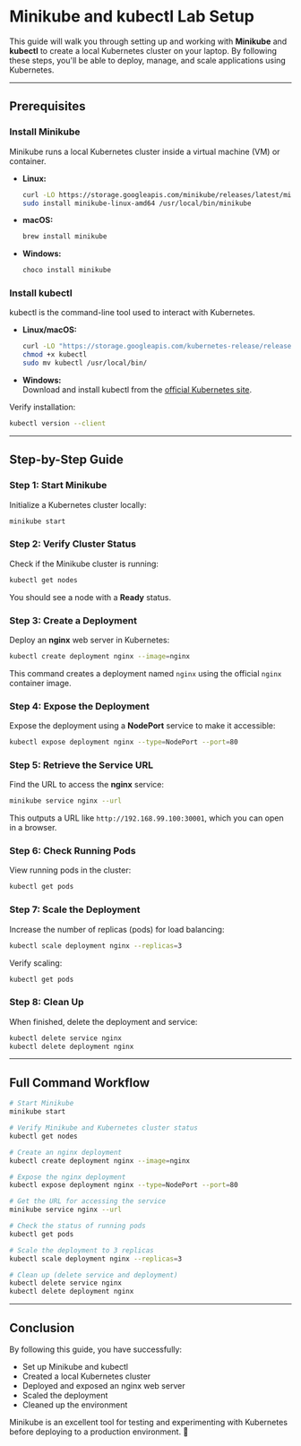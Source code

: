 # Minikube and kubectl Lab Setup

This guide will walk you through setting up and working with **Minikube** and **kubectl** to create a local Kubernetes cluster on your laptop. By following these steps, you'll be able to deploy, manage, and scale applications using Kubernetes.

---
## Prerequisites

### Install Minikube
Minikube runs a local Kubernetes cluster inside a virtual machine (VM) or container.

- **Linux:**  
  ```sh
  curl -LO https://storage.googleapis.com/minikube/releases/latest/minikube-linux-amd64
  sudo install minikube-linux-amd64 /usr/local/bin/minikube
  ```
- **macOS:**  
  ```sh
  brew install minikube
  ```
- **Windows:**  
  ```sh
  choco install minikube
  ```

### Install kubectl
kubectl is the command-line tool used to interact with Kubernetes.

- **Linux/macOS:**  
  ```sh
  curl -LO "https://storage.googleapis.com/kubernetes-release/release/$(curl -s https://storage.googleapis.com/kubernetes-release/release/stable.txt)/bin/$(uname | tr '[:upper:]' '[:lower:]')/amd64/kubectl"
  chmod +x kubectl
  sudo mv kubectl /usr/local/bin/
  ```
- **Windows:**  
  Download and install kubectl from the [official Kubernetes site](https://kubernetes.io/docs/tasks/tools/install-kubectl-windows/).

Verify installation:
```sh
kubectl version --client
```

---
## Step-by-Step Guide

### Step 1: Start Minikube
Initialize a Kubernetes cluster locally:
```sh
minikube start
```

### Step 2: Verify Cluster Status
Check if the Minikube cluster is running:
```sh
kubectl get nodes
```
You should see a node with a **Ready** status.

### Step 3: Create a Deployment
Deploy an **nginx** web server in Kubernetes:
```sh
kubectl create deployment nginx --image=nginx
```
This command creates a deployment named `nginx` using the official `nginx` container image.

### Step 4: Expose the Deployment
Expose the deployment using a **NodePort** service to make it accessible:
```sh
kubectl expose deployment nginx --type=NodePort --port=80
```

### Step 5: Retrieve the Service URL
Find the URL to access the **nginx** service:
```sh
minikube service nginx --url
```
This outputs a URL like `http://192.168.99.100:30001`, which you can open in a browser.

### Step 6: Check Running Pods
View running pods in the cluster:
```sh
kubectl get pods
```

### Step 7: Scale the Deployment
Increase the number of replicas (pods) for load balancing:
```sh
kubectl scale deployment nginx --replicas=3
```
Verify scaling:
```sh
kubectl get pods
```

### Step 8: Clean Up
When finished, delete the deployment and service:
```sh
kubectl delete service nginx
kubectl delete deployment nginx
```

---
## Full Command Workflow
```sh
# Start Minikube
minikube start

# Verify Minikube and Kubernetes cluster status
kubectl get nodes

# Create an nginx deployment
kubectl create deployment nginx --image=nginx

# Expose the nginx deployment
kubectl expose deployment nginx --type=NodePort --port=80

# Get the URL for accessing the service
minikube service nginx --url

# Check the status of running pods
kubectl get pods

# Scale the deployment to 3 replicas
kubectl scale deployment nginx --replicas=3

# Clean up (delete service and deployment)
kubectl delete service nginx
kubectl delete deployment nginx
```

---
## Conclusion
By following this guide, you have successfully:
- Set up Minikube and kubectl
- Created a local Kubernetes cluster
- Deployed and exposed an nginx web server
- Scaled the deployment
- Cleaned up the environment

Minikube is an excellent tool for testing and experimenting with Kubernetes before deploying to a production environment. 🚀


